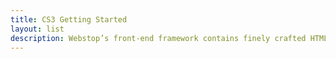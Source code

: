 ```yaml
---
title: CS3 Getting Started
layout: list
description: Webstop’s front-end framework contains finely crafted HTML5, CSS3 & JavaScript designed to produce compelling web experiences for grocery retailer websites. Our framework takes advantage of modern tools to create mobile-first responsive websites.
---
```



